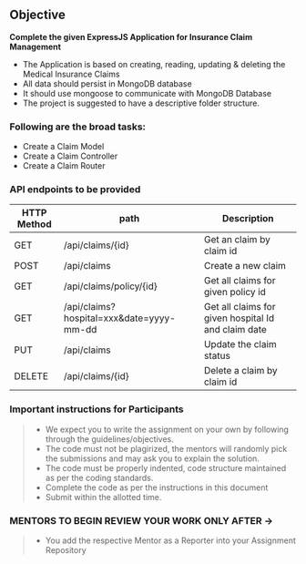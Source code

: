 ## Objective
**Complete the given ExpressJS Application for Insurance Claim Management**
  - The Application is based on creating, reading, updating & deleting the Medical Insurance Claims
  - All data should persist in MongoDB database
  - It should use mongoose to communicate with MongoDB Database
  - The project is suggested to have a descriptive folder structure.

### Following are the broad tasks:
- Create a Claim Model
- Create a Claim Controller
- Create a Claim Router

### API endpoints to be provided
| HTTP Method  | path                                     | Description                                         |
|--------------|------------------------------------------|-----------------------------------------------------|
| GET          | /api/claims/{id}                         | Get an claim by claim id                            | 
| POST         | /api/claims                              | Create a new claim                                  |
| GET          | /api/claims/policy/{id}                  | Get all claims for given policy id                  |
| GET          | /api/claims?hospital=xxx&date=yyyy-mm-dd | Get all claims for given hospital Id and claim date |
| PUT          | /api/claims                              | Update the claim status                             |
| DELETE       | /api/claims/{id}                         | Delete a claim by claim id                          |

### Important instructions for Participants
> - We expect you to write the assignment on your own by following through the guidelines/objectives.
> - The code must not be plagirized, the mentors will randomly pick the submissions and may ask you to explain the solution.
> - The code must be properly indented, code structure maintained as per the coding standards.
> - Complete the code as per the instructions in this document
> - Submit within the allotted time.

### MENTORS TO BEGIN REVIEW YOUR WORK ONLY AFTER ->
> - You add the respective Mentor as a Reporter into your Assignment Repository
